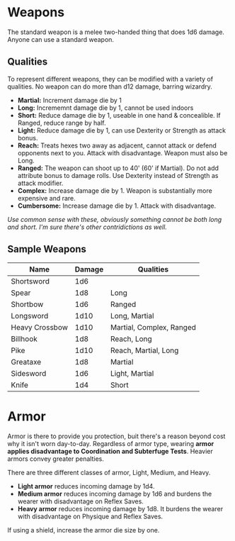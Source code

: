 # Weapons
The standard weapon is a melee two-handed thing that does 1d6 damage. Anyone can use a standard weapon.
## Qualities
To represent different weapons, they can be modified with a variety of qualities. No weapon can do more than d12 damage, barring wizardry.
+ **Martial:** Increment damage die by 1
+ **Long:** Incrememnt damage die by 1, cannot be used indoors
+ **Short:** Reduce damage die by 1, useable in one hand & concealible. If Ranged, reduce range by half.
+ **Light:** Reduce damage die by 1, can use Dexterity or Strength as attack bonus.
+ **Reach:** Treats hexes two away as adjacent, cannot attack or defend opponents next to you. Attack with disadvantage. Weapon must also be Long.
+ **Ranged:** The weapon can shoot up to 40' (60' if Martial). Do not add attribute bonus to damage rolls. Use Dexterity instead of Strength as attack modifier.
+ **Complex:** Increase damage die by 1. Weapon is substantially more expensive and rare.
+ **Cumbersome:** Increase damage die by 1. Attack with disadvantage.

*Use common sense with these, obviously something cannot be both long and short. I'm sure there's other contridictions as well.*
## Sample Weapons
| Name           | Damage | Qualities                |
| -------------- | ------ | ------------------------ |
| Shortsword     | 1d6    |                          |
| Spear          | 1d8    | Long                     |
| Shortbow       | 1d6    | Ranged                   |
| Longsword      | 1d10   | Long, Martial            |
| Heavy Crossbow | 1d10   | Martial, Complex, Ranged |
| Billhook       | 1d8    | Reach, Long              |
| Pike           | 1d10   | Reach, Martial, Long     |
| Greataxe       | 1d8    | Martial                  |
| Sidesword      | 1d6    | Light, Martial           |
| Knife          | 1d4    | Short                    |
# Armor
Armor is there to provide you protection, buit there's a reason beyond cost why it isn't worn day-to-day. Regardless of armor type, wearing **armor applies disadvantage to Coordination and Subterfuge Tests**. Heavier armors convey greater penalties.

There are three different classes of armor, Light, Medium, and Heavy.
+ **Light armor** reduces incoming damage by 1d4.
+ **Medium armor** reduces incoming damage by 1d6 and burdens the wearer with disadvantage on Reflex Saves.
+ **Heavy armor** reduces incoming damage by 1d8. It burdens the wearer with disadvantage on Physique and Reflex Saves.

If using a shield, increase the armor die size by one.